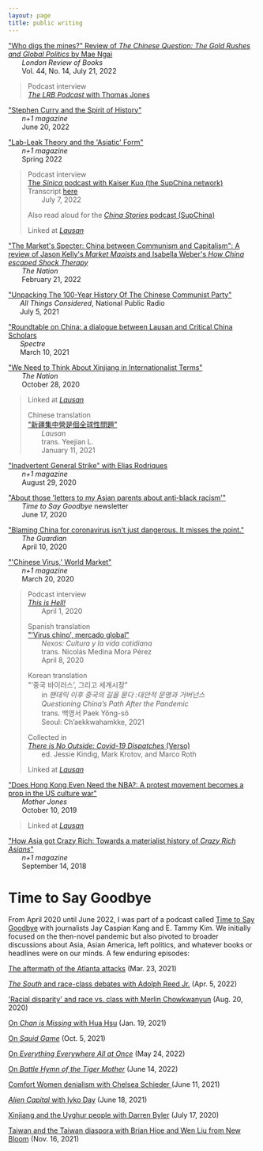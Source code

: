 ```yaml
---
layout: page
title: public writing
---
```



["Who digs the mines?" Review of *The Chinese Question: The Gold Rushes and Global Politics* by Mae Ngai](https://www.lrb.co.uk/the-paper/v44/n14/andrew-liu/who-digs-the-mines)  
&nbsp;&nbsp;&nbsp;&nbsp;&nbsp;&nbsp; *London Review of Books*  
&nbsp;&nbsp;&nbsp;&nbsp;&nbsp;&nbsp;  Vol. 44, No. 14, July 21, 2022    

> Podcast interview  
> [*The LRB Podcast* with Thomas Jones  ](https://supchina.com/podcast/historian-andrew-liu-on-covid-origins-orientalism-and-the-asiatic-racial-form/)   


["Stephen Curry and the Spirit of History"](https://www.nplusonemag.com/online-only/online-only/stephen-curry-and-the-spirit-of-history/)  
&nbsp;&nbsp;&nbsp;&nbsp;&nbsp;&nbsp; *n+1 magazine*  
&nbsp;&nbsp;&nbsp;&nbsp;&nbsp;&nbsp;  June 20, 2022 

["Lab-Leak Theory and the 'Asiatic' Form"](https://www.nplusonemag.com/issue-42/politics/lab-leak-theory-and-the-asiatic-form/)  
&nbsp;&nbsp;&nbsp;&nbsp;&nbsp;&nbsp; *n+1 magazine*  
&nbsp;&nbsp;&nbsp;&nbsp;&nbsp;&nbsp;  Spring 2022  

> Podcast interview  
> [The *Sinica* podcast with Kaiser Kuo (the SupChina network)](https://supchina.com/podcast/historian-andrew-liu-on-covid-origins-orientalism-and-the-asiatic-racial-form/)  
> Transcript [here](https://supchina.com/2022/07/07/asiatics-orientals-and-the-origins-of-covid-19/)   
> &nbsp;&nbsp;&nbsp;&nbsp;&nbsp;&nbsp; July 7, 2022
>
> Also read aloud for the [*China Stories* podcast (SupChina)](https://podcasts.apple.com/us/podcast/n-1-lab-leak-theory-and-the-asiatic-form/id1550780030?i=1000568480065)
>
> Linked at [*Lausan*](https://lausancollective.com/2022/china-lab-leak-doesnt-exist/)

["The Market's Specter: China between Communism and Capitalism": A review of Jason Kelly's *Market Maoists* and Isabella Weber's *How China escaped Shock Therapy*](https://www.thenation.com/article/world/china-communism-free-markets/)  
&nbsp;&nbsp;&nbsp;&nbsp;&nbsp;&nbsp; *The Nation*   
&nbsp;&nbsp;&nbsp;&nbsp;&nbsp;&nbsp;  February 21, 2022

["Unpacking The 100-Year History Of The Chinese Communist Party"](https://www.npr.org/2021/07/05/1013203788/unpacking-the-100-year-history-of-the-chinese-communist-party)  
&nbsp;&nbsp;&nbsp;&nbsp;&nbsp;&nbsp;*All Things Considered*, National Public Radio  
&nbsp;&nbsp;&nbsp;&nbsp;&nbsp;&nbsp;July 5, 2021

["Roundtable on China: a dialogue between Lausan and Critical China Scholars](https://spectrejournal.com/roundtable-on-china/)  
&nbsp;&nbsp;&nbsp;&nbsp;&nbsp;&nbsp;*Spectre*  
&nbsp;&nbsp;&nbsp;&nbsp;&nbsp;&nbsp;March 10, 2021   

["We Need to Think About Xinjiang in Internationalist Terms"](https://www.thenation.com/article/world/xinjiang-uigher-camps/)  
&nbsp;&nbsp;&nbsp;&nbsp;&nbsp;&nbsp; *The Nation*   
&nbsp;&nbsp;&nbsp;&nbsp;&nbsp;&nbsp; October 28, 2020

> Linked at [*Lausan*](https://lausancollective.com/2020/camps-in-xinjiang-global-problem/)   
>    
> Chinese translation        
> ["新疆集中營是個全球性問題"](https://lausancollective.com/2021/camps-in-xinjiang-global-problem-chinese/)     
> &nbsp;&nbsp;&nbsp;&nbsp;&nbsp;&nbsp; *Lausan*  
> &nbsp;&nbsp;&nbsp;&nbsp;&nbsp;&nbsp; trans. Yeejian L.      
> &nbsp;&nbsp;&nbsp;&nbsp;&nbsp;&nbsp; January 11, 2021

["Inadvertent General Strike" with Elias Rodriques](https://nplusonemag.com/online-only/online-only/inadvertent-general-strike/)  
&nbsp;&nbsp;&nbsp;&nbsp;&nbsp;&nbsp; *n+1 magazine*   
&nbsp;&nbsp;&nbsp;&nbsp;&nbsp;&nbsp; August 29, 2020

["About those 'letters to my Asian parents about anti-black racism'"](https://goodbye.substack.com/p/about-those-letters-to-my-asian-parents)  
&nbsp;&nbsp;&nbsp;&nbsp;&nbsp;&nbsp; *Time to Say Goodbye* newsletter  
&nbsp;&nbsp;&nbsp;&nbsp;&nbsp;&nbsp;  June 17, 2020

["Blaming China for coronavirus isn't just dangerous. It misses the point."](https://www.theguardian.com/commentisfree/2020/apr/10/blaming-china-coronavirus-pandemic-capitalist-globalisation-scapegoat)  
&nbsp;&nbsp;&nbsp;&nbsp;&nbsp;&nbsp; *The Guardian*  
&nbsp;&nbsp;&nbsp;&nbsp;&nbsp;&nbsp; April 10, 2020  

["'Chinese Virus,' World Market"](https://nplusonemag.com/online-only/online-only/chinese-virus-world-market/)  
&nbsp;&nbsp;&nbsp;&nbsp;&nbsp;&nbsp; *n+1 magazine*  
&nbsp;&nbsp;&nbsp;&nbsp;&nbsp;&nbsp; March 20, 2020

> Podcast interview  
> *[This is Hell!](https://thisishell.com/interviews/1154-andrew-liu)*  
> &nbsp;&nbsp;&nbsp;&nbsp;&nbsp;&nbsp; April 1, 2020
> 	
> Spanish translation  
> ["'Virus chino', mercado global"](https://cultura.nexos.com.mx/?p=19586)  
> &nbsp;&nbsp;&nbsp;&nbsp;&nbsp;&nbsp; *Nexos: Cultura y la vida cotidiana*  
> &nbsp;&nbsp;&nbsp;&nbsp;&nbsp;&nbsp; trans. Nicolás Medina Mora Pérez  
> &nbsp;&nbsp;&nbsp;&nbsp;&nbsp;&nbsp; April 8, 2020
>
> Korean translation  
> "‘중국 바이러스’, 그리고 세계시장"   
> &nbsp;&nbsp;&nbsp;&nbsp;&nbsp;&nbsp; in *팬데믹 이후 중국의 길을 묻다 :대안적 문명과 거버넌스*  
> &nbsp;&nbsp;&nbsp;&nbsp;&nbsp;&nbsp;  *Questioning China’s Path After the Pandemic*   
> &nbsp;&nbsp;&nbsp;&nbsp;&nbsp;&nbsp; trans. 백영서 Paek Yŏng-sŏ           
> &nbsp;&nbsp;&nbsp;&nbsp;&nbsp;&nbsp; Seoul: Ch’aekkwahamkke, 2021   
> 	
> Collected in  
> [*There is No Outside: Covid-19 Dispatches* (Verso)](https://www.versobooks.com/books/3620-there-is-no-outside)  
> &nbsp;&nbsp;&nbsp;&nbsp;&nbsp;&nbsp; ed. Jessie Kindig, Mark Krotov, and Marco Roth
> 	
> Linked at [*Lausan*](https://lausancollective.com/2020/chinese-virus-world-market/)


["Does Hong Kong Even Need the NBA?: A protest movement becomes a prop in the US culture war"](https://www.motherjones.com/politics/2019/10/does-hong-kong-even-need-the-nba/)  
&nbsp;&nbsp;&nbsp;&nbsp;&nbsp;&nbsp; *Mother Jones*  
&nbsp;&nbsp;&nbsp;&nbsp;&nbsp;&nbsp; October 10, 2019

> Linked at [*Lausan*](https://lausancollective.com/2019/does-hong-kong-even-need-the-nba/) 


["How Asia got Crazy Rich: Towards a materialist history of *Crazy Rich Asians*"](https://nplusonemag.com/online-only/online-only/how-asia-got-crazy-rich/)  
&nbsp;&nbsp;&nbsp;&nbsp;&nbsp;&nbsp; *n+1 magazine*  
&nbsp;&nbsp;&nbsp;&nbsp;&nbsp;&nbsp; September 14, 2018

# Time to Say Goodbye

From April 2020 until June 2022, I was part of a podcast called [Time to Say Goodbye](https://goodbye.substack.com/) with journalists Jay Caspian Kang and E. Tammy Kim. We initially focused on the then-novel pandemic but also pivoted to broader discussions about Asia, Asian America, left politics, and whatever books or headlines were on our minds. A few enduring episodes:

[The aftermath of the Atlanta attacks](https://goodbye.substack.com/p/interpreting-the-atlanta-massacre#details) (Mar. 23, 2021)

[*The South* and race-class debates with Adolph Reed Jr.](https://goodbye.substack.com/p/adolph-reed-jr-jim-crow-raceclass#details) (Apr. 5, 2022)

['Racial disparity' and race vs. class with Merlin Chowkwanyun](https://goodbye.substack.com/p/racial-disparity-and-race-vs-class#details) (Aug. 20, 2020)

[On *Chan is Missing* with Hua Hsu](https://goodbye.substack.com/p/that-identity-shit-thats-old-news#details) (Jan. 19, 2021)

[On *Squid Game*](https://goodbye.substack.com/p/squid-game-we-are-not-horses#details) (Oct. 5, 2021)

[On *Everything Everywhere All at Once*](https://goodbye.substack.com/p/everything-everywhere-all-at-once) (May 24, 2022)

[On *Battle Hymn of the Tiger Mother*](https://goodbye.substack.com/p/battle-hymn-of-a-second-gen-tiger#details) (June 14, 2022)

[Comfort Women denialism with Chelsea Schieder ](https://goodbye.substack.com/p/chelsea-schieder-on-comfort-women#details)(June 11, 2021)

[*Alien Capital* with Iyko Day](https://goodbye.substack.com/p/unlocked-iyko-day-on-asians-as-capital#details) (June 18, 2021)

[Xinjiang and the Uyghur people with Darren Byler](https://goodbye.substack.com/p/darren-byler-on-the-uyghur-people#details) (July 17, 2020)

[Taiwan and the Taiwan diaspora with Brian Hioe and Wen Liu from New Bloom](https://goodbye.substack.com/p/taiwan-with-new-bloom-brian-hioe#details) (Nov. 16, 2021)


